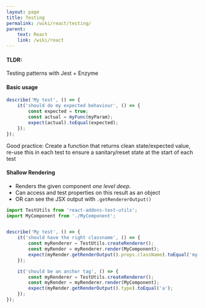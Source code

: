 ```yaml
---
layout: page
title: Testing
permalink: /wiki/react/testing/
parent:
    text: React
    link: /wiki/react
---
```


#### TLDR:

Testing patterns with Jest + Enzyme

#### Basic usage

```javascript
describe('My test', () => {
    it('should do my expected behaviour', () => {
        const expected = true;
        const actual = myFunc(myParam);
        expect(actual).toEqual(expected);
    });
});
```

Good practice: Create a function that returns clean state/expected value, re-use this in each test to ensure a sanitary/reset state at the start of each test

#### Shallow Rendering

- Renders the given component *one level deep*.
- Can access and test properties on this result as an object
- OR can see the JSX output with `.getRendererOutput()`

```javascript
import TestUtils from 'react-addons-test-utils';
import MyComponent from './MyComponent';


describe('My test', () => {
    it('should have the right classname', () => {
        const myRenderer = TestUtils.createRenderer();
        const myRender = myRenderer.render(MyComponent);
        expect(myRender.getRenderOutput().props.className).toEqual('my-component');
    });

    it('should be an anchor tag', () => {
        const myRenderer = TestUtils.createRenderer();
        const myRender = myRenderer.render(MyComponent);
        expect(myRender.getRenderOutput().type).toEqual('a');
    });
});
```